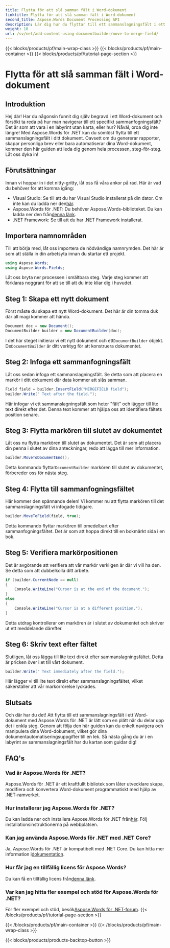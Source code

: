 ```yaml
---
title: Flytta för att slå samman fält i Word-dokument
linktitle: Flytta för att slå samman fält i Word-dokument
second_title: Aspose.Words Document Processing API
description: Lär dig hur du flyttar till ett sammanslagningsfält i ett Word-dokument med Aspose.Words för .NET med vår omfattande steg-för-steg-guide. Perfekt för .NET-utvecklare.
weight: 10
url: /sv/net/add-content-using-documentbuilder/move-to-merge-field/
---
```


{{< blocks/products/pf/main-wrap-class >}}
{{< blocks/products/pf/main-container >}}
{{< blocks/products/pf/tutorial-page-section >}}

# Flytta för att slå samman fält i Word-dokument

## Introduktion

Hej där! Har du någonsin funnit dig själv begravd i ett Word-dokument och försökt ta reda på hur man navigerar till ett specifikt sammanfogningsfält? Det är som att vara i en labyrint utan karta, eller hur? Nåväl, oroa dig inte längre! Med Aspose.Words för .NET kan du sömlöst flytta till ett sammanslagningsfält i ditt dokument. Oavsett om du genererar rapporter, skapar personliga brev eller bara automatiserar dina Word-dokument, kommer den här guiden att leda dig genom hela processen, steg-för-steg. Låt oss dyka in!

## Förutsättningar

Innan vi hoppar in i det nitty-gritty, låt oss få våra ankor på rad. Här är vad du behöver för att komma igång:

-  Visual Studio: Se till att du har Visual Studio installerat på din dator. Om inte kan du ladda ner den[här](https://visualstudio.microsoft.com/).
-  Aspose.Words för .NET: Du behöver Aspose.Words-biblioteket. Du kan ladda ner den från[denna länk](https://releases.aspose.com/words/net/).
- .NET Framework: Se till att du har .NET Framework installerat.

## Importera namnområden

Till att börja med, låt oss importera de nödvändiga namnrymden. Det här är som att ställa in din arbetsyta innan du startar ett projekt.

```csharp
using Aspose.Words;
using Aspose.Words.Fields;
```

Låt oss bryta ner processen i smältbara steg. Varje steg kommer att förklaras noggrant för att se till att du inte kliar dig i huvudet.

## Steg 1: Skapa ett nytt dokument

Först måste du skapa ett nytt Word-dokument. Det här är din tomma duk där all magi kommer att hända.

```csharp
Document doc = new Document();
DocumentBuilder builder = new DocumentBuilder(doc);
```

 I det här steget initierar vi ett nytt dokument och ett`DocumentBuilder` objekt. De`DocumentBuilder` är ditt verktyg för att konstruera dokumentet.

## Steg 2: Infoga ett sammanfogningsfält

Låt oss sedan infoga ett sammanslagningsfält. Se detta som att placera en markör i ditt dokument där data kommer att slås samman.

```csharp
Field field = builder.InsertField("MERGEFIELD field");
builder.Write(" Text after the field.");
```

Här infogar vi ett sammanslagningsfält som heter "fält" och lägger till lite text direkt efter det. Denna text kommer att hjälpa oss att identifiera fältets position senare.

## Steg 3: Flytta markören till slutet av dokumentet

Låt oss nu flytta markören till slutet av dokumentet. Det är som att placera din penna i slutet av dina anteckningar, redo att lägga till mer information.

```csharp
builder.MoveToDocumentEnd();
```

 Detta kommando flyttar`DocumentBuilder` markören till slutet av dokumentet, förbereder oss för nästa steg.

## Steg 4: Flytta till sammanfogningsfältet

Här kommer den spännande delen! Vi kommer nu att flytta markören till det sammanslagningsfält vi infogade tidigare.

```csharp
builder.MoveToField(field, true);
```

Detta kommando flyttar markören till omedelbart efter sammanfogningsfältet. Det är som att hoppa direkt till en bokmärkt sida i en bok.

## Steg 5: Verifiera markörpositionen

Det är avgörande att verifiera att vår markör verkligen är där vi vill ha den. Se detta som att dubbelkolla ditt arbete.

```csharp
if (builder.CurrentNode == null)
{
    Console.WriteLine("Cursor is at the end of the document.");
}
else
{
    Console.WriteLine("Cursor is at a different position.");
}
```

Detta utdrag kontrollerar om markören är i slutet av dokumentet och skriver ut ett meddelande därefter.

## Steg 6: Skriv text efter fältet

Slutligen, låt oss lägga till lite text direkt efter sammanslagningsfältet. Detta är pricken över i:et till vårt dokument.

```csharp
builder.Write(" Text immediately after the field.");
```

Här lägger vi till lite text direkt efter sammanslagningsfältet, vilket säkerställer att vår markörrörelse lyckades.

## Slutsats

Och där har du det! Att flytta till ett sammanslagningsfält i ett Word-dokument med Aspose.Words för .NET är lätt som en plätt när du delar upp det i enkla steg. Genom att följa den här guiden kan du enkelt navigera och manipulera dina Word-dokument, vilket gör dina dokumentautomatiseringsuppgifter till en lek. Så nästa gång du är i en labyrint av sammanslagningsfält har du kartan som guidar dig!

## FAQ's

### Vad är Aspose.Words för .NET?
Aspose.Words för .NET är ett kraftfullt bibliotek som låter utvecklare skapa, modifiera och konvertera Word-dokument programmatiskt med hjälp av .NET-ramverket.

### Hur installerar jag Aspose.Words för .NET?
 Du kan ladda ner och installera Aspose.Words för .NET från[här](https://releases.aspose.com/words/net/). Följ installationsinstruktionerna på webbplatsen.

### Kan jag använda Aspose.Words för .NET med .NET Core?
 Ja, Aspose.Words för .NET är kompatibelt med .NET Core. Du kan hitta mer information i[dokumentation](https://reference.aspose.com/words/net/).

### Hur får jag en tillfällig licens för Aspose.Words?
 Du kan få en tillfällig licens från[denna länk](https://purchase.aspose.com/temporary-license/).

### Var kan jag hitta fler exempel och stöd för Aspose.Words för .NET?
 För fler exempel och stöd, besök[Aspose.Words för .NET-forum](https://forum.aspose.com/c/words/8).
{{< /blocks/products/pf/tutorial-page-section >}}

{{< /blocks/products/pf/main-container >}}
{{< /blocks/products/pf/main-wrap-class >}}

{{< blocks/products/products-backtop-button >}}
